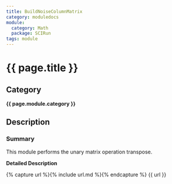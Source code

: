 ```yaml
---
title: BuildNoiseColumnMatrix
category: moduledocs
module:
  category: Math
  package: SCIRun
tags: module
---
```


# {{ page.title }}

## Category

**{{ page.module.category }}**

## Description

### Summary

This module performs the unary matrix operation transpose.

**Detailed Description**

{% capture url %}{% include url.md %}{% endcapture %}
{{ url }}
